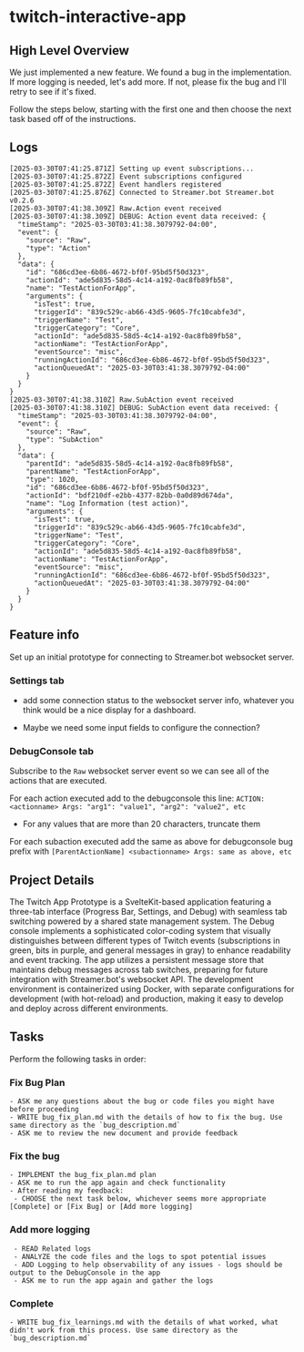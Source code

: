 # twitch-interactive-app

## High Level Overview
 We just implemented a new feature. We found a bug in the implementation. If more logging is needed, let's add more. If not, please fix the bug and I'll retry to see if it's fixed.

 Follow the steps below, starting with the first one and then choose the next task based off of the instructions.

## Logs 
```
[2025-03-30T07:41:25.871Z] Setting up event subscriptions...
[2025-03-30T07:41:25.872Z] Event subscriptions configured
[2025-03-30T07:41:25.872Z] Event handlers registered
[2025-03-30T07:41:25.876Z] Connected to Streamer.bot Streamer.bot v0.2.6
[2025-03-30T07:41:38.309Z] Raw.Action event received
[2025-03-30T07:41:38.309Z] DEBUG: Action event data received: {
  "timeStamp": "2025-03-30T03:41:38.3079792-04:00",
  "event": {
    "source": "Raw",
    "type": "Action"
  },
  "data": {
    "id": "686cd3ee-6b86-4672-bf0f-95bd5f50d323",
    "actionId": "ade5d835-58d5-4c14-a192-0ac8fb89fb58",
    "name": "TestActionForApp",
    "arguments": {
      "isTest": true,
      "triggerId": "839c529c-ab66-43d5-9605-7fc10cabfe3d",
      "triggerName": "Test",
      "triggerCategory": "Core",
      "actionId": "ade5d835-58d5-4c14-a192-0ac8fb89fb58",
      "actionName": "TestActionForApp",
      "eventSource": "misc",
      "runningActionId": "686cd3ee-6b86-4672-bf0f-95bd5f50d323",
      "actionQueuedAt": "2025-03-30T03:41:38.3079792-04:00"
    }
  }
}
[2025-03-30T07:41:38.310Z] Raw.SubAction event received
[2025-03-30T07:41:38.310Z] DEBUG: SubAction event data received: {
  "timeStamp": "2025-03-30T03:41:38.3079792-04:00",
  "event": {
    "source": "Raw",
    "type": "SubAction"
  },
  "data": {
    "parentId": "ade5d835-58d5-4c14-a192-0ac8fb89fb58",
    "parentName": "TestActionForApp",
    "type": 1020,
    "id": "686cd3ee-6b86-4672-bf0f-95bd5f50d323",
    "actionId": "bdf210df-e2bb-4377-82bb-0a0d89d674da",
    "name": "Log Information (test action)",
    "arguments": {
      "isTest": true,
      "triggerId": "839c529c-ab66-43d5-9605-7fc10cabfe3d",
      "triggerName": "Test",
      "triggerCategory": "Core",
      "actionId": "ade5d835-58d5-4c14-a192-0ac8fb89fb58",
      "actionName": "TestActionForApp",
      "eventSource": "misc",
      "runningActionId": "686cd3ee-6b86-4672-bf0f-95bd5f50d323",
      "actionQueuedAt": "2025-03-30T03:41:38.3079792-04:00"
    }
  }
}
```
## Feature info

Set up an initial prototype for connecting to Streamer.bot websocket server.

### Settings tab

- add some connection status to the websocket server info, whatever you think would be a nice display for a dashboard.

- Maybe we need some input fields to configure the connection?

### DebugConsole tab

Subscribe to the `Raw` websocket server event so we can see all of the actions that are executed.

For each action executed add to the debugconsole this line: `ACTION: <actionname> Args: "arg1": "value1", "arg2": "value2", etc`

- For any values that are more than 20 characters, truncate them

For each subaction executed add the same as above for debugconsole bug prefix with `[ParentActionName] <subactionname> Args: same as above, etc`
 
## Project Details
The Twitch App Prototype is a SvelteKit-based application featuring a three-tab interface (Progress Bar, Settings, and Debug) with seamless tab switching powered by a shared state management system. The Debug console implements a sophisticated color-coding system that visually distinguishes between different types of Twitch events (subscriptions in green, bits in purple, and general messages in gray) to enhance readability and event tracking. The app utilizes a persistent message store that maintains debug messages across tab switches, preparing for future integration with Streamer.bot's websocket API. The development environment is containerized using Docker, with separate configurations for development (with hot-reload) and production, making it easy to develop and deploy across different environments.

## Tasks
Perform the following tasks in order:

### Fix Bug Plan
```
- ASK me any questions about the bug or code files you might have before proceeding
- WRITE bug_fix_plan.md with the details of how to fix the bug. Use same directory as the `bug_description.md`
- ASK me to review the new document and provide feedback
```

### Fix the bug
```
- IMPLEMENT the bug_fix_plan.md plan
- ASK me to run the app again and check functionality
- After reading my feedback: 
 - CHOOSE the next task below, whichever seems more appropriate [Complete] or [Fix Bug] or [Add more logging]
```

### Add more logging
```
 - READ Related logs
 - ANALYZE the code files and the logs to spot potential issues
 - ADD Logging to help observability of any issues - logs should be output to the DebugConsole in the app
 - ASK me to run the app again and gather the logs 
 ```

 ### Complete
 ```
 - WRITE bug_fix_learnings.md with the details of what worked, what didn't work from this process. Use same directory as the `bug_description.md`
 ```

